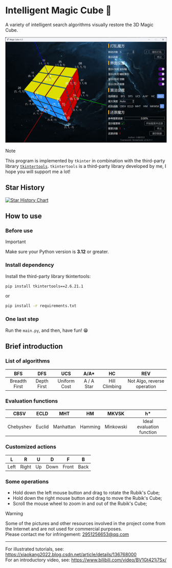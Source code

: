 # Intelligent Magic Cube 🚀

A variety of intelligent search algorithms visually restore the 3D Magic Cube.

![](./preview.png)

> [!NOTE]  
> This program is implemented by `tkinter` in combination with the third-party library [`tkintertools`](https://github.com/Xiaokang2022/tkintertools). `tkintertools` is a third-party library developed by me, I hope you will support me a lot!

## Star History

<a href="https://star-history.com/#Xiaokang2022/Intelligent-Magic-Cube&Date">
 <picture>
   <source media="(prefers-color-scheme: dark)" srcset="https://api.star-history.com/svg?repos=Xiaokang2022/Intelligent-Magic-Cube&type=Date&theme=dark" />
   <source media="(prefers-color-scheme: light)" srcset="https://api.star-history.com/svg?repos=Xiaokang2022/Intelligent-Magic-Cube&type=Date" />
   <img alt="Star History Chart" src="https://api.star-history.com/svg?repos=Xiaokang2022/Intelligent-Magic-Cube&type=Date" />
 </picture>
</a>

## How to use

### Before use

> [!IMPORTANT]  
> Make sure your Python version is **3.12** or greater.

### Install dependency

Install the third-party library tkintertools:

```sh
pip install tkintertools==2.6.21.1
```

or

```sh
pip install -r requirements.txt
```

### One last step

Run the `main.py`, and then, have fun! 😁

## Brief introduction

### List of algorithms

|      BFS      |     DFS     |     UCS      |    A/A*    |      HC       |             REV             |
| :-----------: | :---------: | :----------: | :--------: | :-----------: | :-------------------------: |
| Breadth First | Depth First | Uniform Cost | A / A Star | Hill Climbing | Not Algo, reverse operation |

### Evaluation functions

|   CBSV    |  ECLD  |    MHT    |   HM    |   MKVSK   |            h*             |
| :-------: | :----: | :-------: | :-----: | :-------: | :-----------------------: |
| Chebyshev | Euclid | Manhattan | Hamming | Minkowski | Ideal evaluation function |

### Customized actions

|   L   |   R   |   U   |   D   |   F   |   B   |
| :---: | :---: | :---: | :---: | :---: | :---: |
| Left  | Right |  Up   | Down  | Front | Back  |

### Some operations

* Hold down the left mouse button and drag to rotate the Rubik's Cube;
* Hold down the right mouse button and drag to move the Rubik's Cube;
* Scroll the mouse wheel to zoom in and out of the Rubik's Cube;

> [!WARNING]  
> Some of the pictures and other resources involved in the project come from the Internet and are not used for commercial purposes.  
> Please contact me for infringement: 2951256653@qq.com

---

For illustrated tutorials, see: https://xiaokang2022.blog.csdn.net/article/details/136768000  
For an introductory video, see: https://www.bilibili.com/video/BV1Gt421j7Sx/
